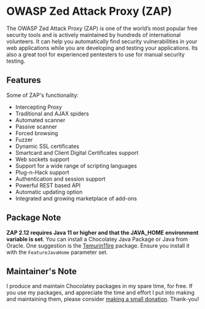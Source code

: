 

# OWASP Zed Attack Proxy (ZAP)

The OWASP Zed Attack Proxy (ZAP) is one of the world’s most popular free security tools and is actively maintained by hundreds of international volunteers. It can help you automatically find security vulnerabilities in your web applications while you are developing and testing your applications. Its also a great tool for experienced pentesters to use for manual security testing.

## Features

Some of ZAP's functionality:

* Intercepting Proxy
* Traditional and AJAX spiders
* Automated scanner
* Passive scanner
* Forced browsing
* Fuzzer
* Dynamic SSL certificates
* Smartcard and Client Digital Certificates support
* Web sockets support
* Support for a wide range of scripting languages
* Plug-n-Hack support
* Authentication and session support
* Powerful REST based API
* Automatic updating option
* Integrated and growing marketplace of add-ons

## Package Note

**ZAP 2.12 requires Java 11 or higher and that the JAVA_HOME environment variable is set**. You can install a Chocolatey Java Package or Java from Oracle. One suggestion is the [Temurin11jre](https://community.chocolatey.org/packages/Temurin11jre) package. Ensure you install it with the `FeatureJavaHome` parameter set.

## Maintainer's Note

I produce and maintain Chocolatey packages in my spare time, for free. If you use my packages, and appreciate the time and effort I put into making and maintaining them, please consider [making a small donation](https://www.buymeacoffee.com/jtcmedia). Thank-you!
